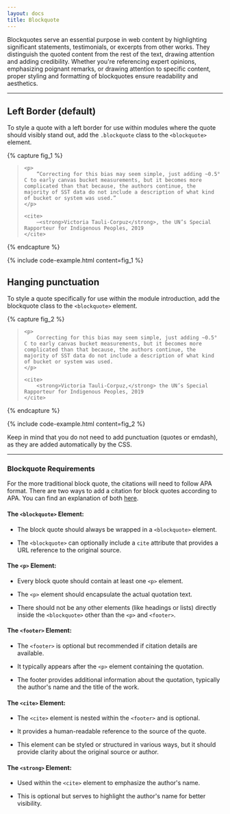 ```yaml
---
layout: docs
title: Blockquote
---
```

				
Blockquotes serve an essential purpose in web content by highlighting significant statements, testimonials, or excerpts from other works. They distinguish the quoted content from the rest of the text, drawing attention and adding credibility. Whether you're referencing expert opinions, emphasizing poignant remarks, or drawing attention to specific content, proper styling and formatting of blockquotes ensure readability and aesthetics.

<hr class="margin-y-4" />

## Left Border (default)

To style a quote with a left border for use within modules where the quote should visibly stand out, add the `.blockquote` class to the `<blockquote>` element.

{% capture fig_1 %}

<blockquote class="blockquote">

	<p>
		“Correcting for this bias may seem simple, just adding ~0.5° C to early canvas bucket measurements, but it becomes more complicated than that because, the authors continue, the majority of SST data do not include a description of what kind of bucket or system was used.”
	</p>

	<cite>
		—<strong>Victoria Tauli-Corpuz</strong>, the UN’s Special Rapporteur for Indigenous Peoples, 2019
	</cite>

</blockquote>

{% endcapture %}

{% include code-example.html content=fig_1 %}

## Hanging punctuation
To style a quote specifically for use within the module introduction, add the blockquote class to the `<blockquote>` element.

{% capture fig_2 %}

<blockquote class="blockquote-hanging">

	<p>
		Correcting for this bias may seem simple, just adding ~0.5° C to early canvas bucket measurements, but it becomes more complicated than that because, the authors continue, the majority of SST data do not include a description of what kind of bucket or system was used.
	</p>

	<cite>
		<strong>Victoria Tauli-Corpuz,</strong> the UN’s Special Rapporteur for Indigenous Peoples, 2019
	</cite>

</blockquote>

{% endcapture %}

{% include code-example.html content=fig_2 %}

Keep in mind that you do not need to add punctuation (quotes or emdash), as they are added automatically by the CSS.

<hr class="margin-y-4" />

### Blockquote Requirements 

For the more traditional block quote, the citations will need to follow APA format. There are two ways to add a citation for block quotes according to APA. You can find an explanation of both [here](https://research.wou.edu/apa/apa-block-quote).

#### The `<blockquote>` Element:

- The block quote should always be wrapped in a `<blockquote>` element.
  
- The `<blockquote>` can optionally include a `cite` attribute that provides a URL reference to the original source.

#### The `<p>` Element:

- Every block quote should contain at least one `<p>` element.
  
- The `<p>` element should encapsulate the actual quotation text.
  
- There should not be any other elements (like headings or lists) directly inside the `<blockquote>` other than the `<p>` and `<footer>`.

#### The `<footer>` Element:

- The `<footer>` is optional but recommended if citation details are available.
  
- It typically appears after the `<p>` element containing the quotation.
  
- The footer provides additional information about the quotation, typically the author's name and the title of the work.

#### The `<cite>` Element:

- The `<cite>` element is nested within the `<footer>` and is optional.
  
- It provides a human-readable reference to the source of the quote.
  
- This element can be styled or structured in various ways, but it should provide clarity about the original source or author.

#### The `<strong>` Element:

- Used within the `<cite>` element to emphasize the author's name.
  
- This is optional but serves to highlight the author's name for better visibility.